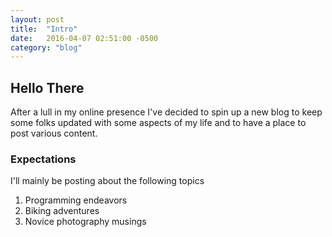 ```yaml
---
layout: post
title:  "Intro"
date:   2016-04-07 02:51:00 -0500
category: "blog"
---
```

## Hello There

After a lull in my online presence I've decided to spin up a new blog to keep some folks updated with some aspects of my life and
to have a place to post various content.

### Expectations

I'll mainly be posting about the following topics

1. Programming endeavors
2. Biking adventures
3. Novice photography musings
